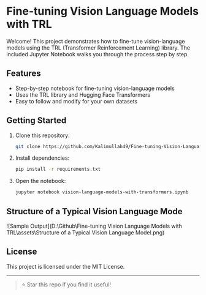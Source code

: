 # Fine-tuning Vision Language Models with TRL

Welcome! This project demonstrates how to fine-tune vision-language models using the TRL (Transformer Reinforcement Learning) library. The included Jupyter Notebook walks you through the process step by step.

## Features
- Step-by-step notebook for fine-tuning vision-language models
- Uses the TRL library and Hugging Face Transformers
- Easy to follow and modify for your own datasets

## Getting Started
1. Clone this repository:
   ```bash
   git clone https://github.com/Kalimullah49/Fine-tuning-Vision-Language-Models-with-TRL.git
   ```
2. Install dependencies:
   ```bash
   pip install -r requirements.txt
   ```
3. Open the notebook:
   ```bash
   jupyter notebook vision-language-models-with-transformers.ipynb
   ```

## Structure of a Typical Vision Language Mode
![Sample Output](D:\Github\Fine-tuning Vision Language Models with TRL\assets\Structure of a Typical Vision Language Model.png)

## License
This project is licensed under the MIT License.

---

> ⭐️ Star this repo if you find it useful!
